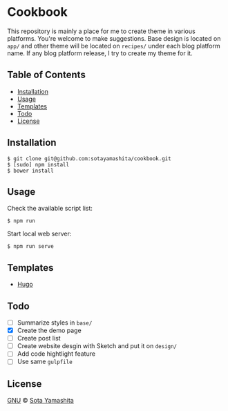 Cookbook
======


This repository is mainly a place for me to create theme in various platforms. You're welcome to make suggestions. Base design is located on `app/` and other theme will be located on `recipes/` under each blog platform name. If any blog platform release, I try to create my theme for it.

## Table of Contents

- [Installation](#installation)
- [Usage](#usage)
- [Templates](#templates)
- [Todo](#todo)
- [License](#license) 

## Installation

    $ git clone git@github.com:sotayamashita/cookbook.git
    $ [sudo] npm install
    $ bower install

## Usage

Check the available script list:

    $ npm run

Start local web server:

    $ npm run serve

## Templates

- [Hugo](https://github.com/sotayamashita/cookbook/tree/master/recipes/hugo)

## Todo

- [ ] Summarize styles in `base/`
- [x] Create the demo page
- [ ] Create post list
- [ ] Create website desgin with Sketch and put it on `design/`
- [ ] Add code hightlight feature
- [ ] Use same `gulpfile`

## License

[GNU](https://github.com/sotayamashita/cookbook/blob/master/LICENSE.md) © [Sota Yamashita](https://github.com/sotayamashita)
